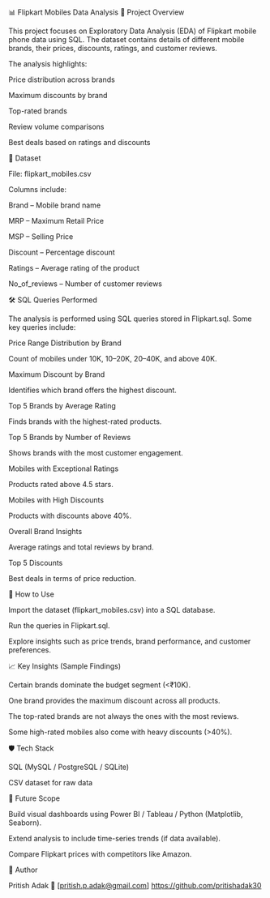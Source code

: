 📊 Flipkart Mobiles Data Analysis
📌 Project Overview

This project focuses on Exploratory Data Analysis (EDA) of Flipkart mobile phone data using SQL. The dataset contains details of different mobile brands, their prices, discounts, ratings, and customer reviews.

The analysis highlights:

Price distribution across brands

Maximum discounts by brand

Top-rated brands

Review volume comparisons

Best deals based on ratings and discounts

📂 Dataset

File: flipkart_mobiles.csv

Columns include:

Brand – Mobile brand name

MRP – Maximum Retail Price

MSP – Selling Price

Discount – Percentage discount

Ratings – Average rating of the product

No_of_reviews – Number of customer reviews

🛠️ SQL Queries Performed

The analysis is performed using SQL queries stored in Flipkart.sql. Some key queries include:

Price Range Distribution by Brand

Count of mobiles under 10K, 10–20K, 20–40K, and above 40K.

Maximum Discount by Brand

Identifies which brand offers the highest discount.

Top 5 Brands by Average Rating

Finds brands with the highest-rated products.

Top 5 Brands by Number of Reviews

Shows brands with the most customer engagement.

Mobiles with Exceptional Ratings

Products rated above 4.5 stars.

Mobiles with High Discounts

Products with discounts above 40%.

Overall Brand Insights

Average ratings and total reviews by brand.

Top 5 Discounts

Best deals in terms of price reduction.

🚀 How to Use

Import the dataset (flipkart_mobiles.csv) into a SQL database.

Run the queries in Flipkart.sql.

Explore insights such as price trends, brand performance, and customer preferences.

📈 Key Insights (Sample Findings)

Certain brands dominate the budget segment (<₹10K).

One brand provides the maximum discount across all products.

The top-rated brands are not always the ones with the most reviews.

Some high-rated mobiles also come with heavy discounts (>40%).

🛡️ Tech Stack

SQL (MySQL / PostgreSQL / SQLite)

CSV dataset for raw data

📌 Future Scope

Build visual dashboards using Power BI / Tableau / Python (Matplotlib, Seaborn).

Extend analysis to include time-series trends (if data available).

Compare Flipkart prices with competitors like Amazon.

👤 Author

Pritish Adak
📧 [pritish.p.adak@gmail.com]
https://github.com/pritishadak30
